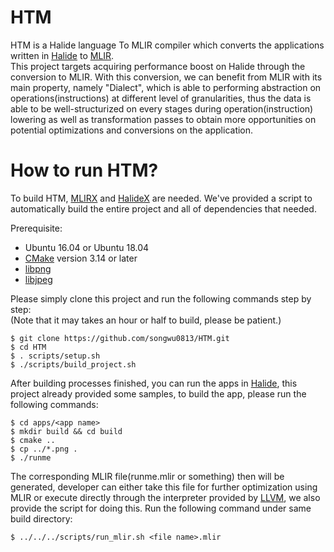 # HTM

HTM is a Halide language To MLIR compiler which converts the applications written in [Halide](https://github.com/halide/Halide)
to [MLIR](https://mlir.llvm.org).  
This project targets acquiring performance boost on Halide through the conversion to MLIR. With this conversion, we can benefit from MLIR with its main
property, namely "Dialect", which is able to performing abstraction on operations(instructions) at different level of granularities, thus the
data is able to be well-structurized on every stages during operation(instruction) lowering as well as transformation passes to obtain more opportunities on
potential optimizations and conversions on the application.

# How to run HTM?

To build HTM, [MLIRX](https://github.com/polymage-labs/mlirx) and [HalideX](https://github.com/songwu0813/HalideX) are needed. We've provided a script to
automatically build the entire project and all of dependencies that needed.

Prerequisite:
- Ubuntu 16.04 or Ubuntu 18.04
- [CMake](https://cmake.org) version 3.14 or later
- [libpng](http://www.libpng.org/pub/png/libpng.html)
- [libjpeg](https://www.libjpeg-turbo.org)


Please simply clone this project and run the following commands step by step:  
(Note that it may takes an hour or half to build, please be patient.)
```
$ git clone https://github.com/songwu0813/HTM.git
$ cd HTM
$ . scripts/setup.sh
$ ./scripts/build_project.sh
```

After building processes finished, you can run the apps in [Halide](https://github.com/halide/Halide), this project already provided some samples,
to build the app, please run the following commands:
```
$ cd apps/<app name>
$ mkdir build && cd build
$ cmake ..
$ cp ../*.png .
$ ./runme
```

The corresponding MLIR file(runme.mlir or something) then will be generated, developer can either take this file for further optimization using MLIR or
execute directly through the interpreter provided by [LLVM](https://github.com/llvm/llvm-project), we also provide the script for doing this.
Run the following command under same build directory:
```
$ ../../../scripts/run_mlir.sh <file name>.mlir
```
